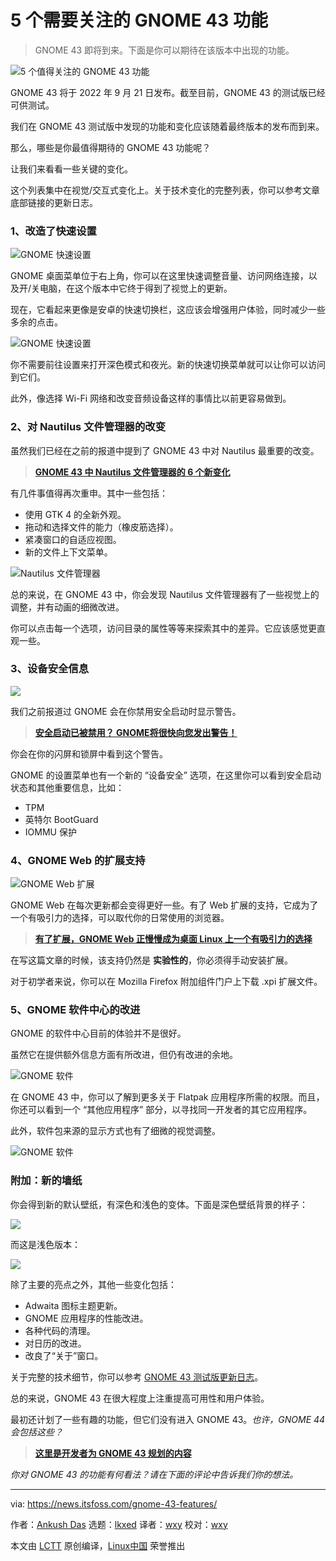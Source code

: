 [#]: subject: "5 GNOME 43 Features to Keep an Eye On"
[#]: via: "https://news.itsfoss.com/gnome-43-features/"
[#]: author: "Ankush Das https://news.itsfoss.com/author/ankush/"
[#]: collector: "lkxed"
[#]: translator: "wxy"
[#]: reviewer: "wxy"
[#]: publisher: "wxy"
[#]: url: "https://linux.cn/article-14985-1.html"

5 个需要关注的 GNOME 43 功能
======

> GNOME 43 即将到来。下面是你可以期待在该版本中出现的功能。

![5 个值得关注的 GNOME 43 功能][1]

GNOME 43 将于 2022 年 9 月 21 日发布。截至目前，GNOME 43 的测试版已经可供测试。

我们在 GNOME 43 测试版中发现的功能和变化应该随着最终版本的发布而到来。

那么，哪些是你最值得期待的 GNOME 43 功能呢？

让我们来看看一些关键的变化。

这个列表集中在视觉/交互式变化上。关于技术变化的完整列表，你可以参考文章底部链接的更新日志。

### 1、改造了快速设置

![GNOME 快速设置][2]

GNOME 桌面菜单位于右上角，你可以在这里快速调整音量、访问网络连接，以及开/关电脑，在这个版本中它终于得到了视觉上的更新。

现在，它看起来更像是安卓的快速切换栏，这应该会增强用户体验，同时减少一些多余的点击。

![GNOME 快速设置][3]

你不需要前往设置来打开深色模式和夜光。新的快速切换菜单就可以让你可以访问到它们。

此外，像选择 Wi-Fi 网络和改变音频设备这样的事情比以前更容易做到。

### 2、对 Nautilus 文件管理器的改变

虽然我们已经在之前的报道中提到了 GNOME 43 中对 Nautilus 最重要的改变。

> **[GNOME 43 中 Nautilus 文件管理器的 6 个新变化][4]**

有几件事值得再次重申。其中一些包括：

* 使用 GTK 4 的全新外观。
* 拖动和选择文件的能力（橡皮筋选择）。
* 紧凑窗口的自适应视图。
* 新的文件上下文菜单。

![Nautilus 文件管理器][6]

总的来说，在 GNOME 43 中，你会发现 Nautilus 文件管理器有了一些视觉上的调整，并有动画的细微改进。

你可以点击每一个选项，访问目录的属性等等来探索其中的差异。它应该感觉更直观一些。

### 3、设备安全信息

![][7]

我们之前报道过 GNOME 会在你禁用安全启动时显示警告。

> **[安全启动已被禁用？ GNOME将很快向您发出警告！][8]**

你会在你的闪屏和锁屏中看到这个警告。

GNOME 的设置菜单也有一个新的 “设备安全” 选项，在这里你可以看到安全启动状态和其他重要信息，比如：

* TPM
* 英特尔 BootGuard
* IOMMU 保护

### 4、GNOME Web 的扩展支持

![GNOME Web 扩展][10]

GNOME Web 在每次更新都会变得更好一些。有了 Web 扩展的支持，它成为了一个有吸引力的选择，可以取代你的日常使用的浏览器。

> **[有了扩展，GNOME Web 正慢慢成为桌面 Linux 上一个有吸引力的选择][11]**

在写这篇文章的时候，该支持仍然是 **实验性的**，你必须得手动安装扩展。

对于初学者来说，你可以在 Mozilla Firefox 附加组件门户上下载 .xpi 扩展文件。

### 5、GNOME 软件中心的改进

GNOME 的软件中心目前的体验并不是很好。

虽然它在提供额外信息方面有所改进，但仍有改进的余地。

![GNOME 软件][13]

在 GNOME 43 中，你可以了解到更多关于 Flatpak 应用程序所需的权限。而且，你还可以看到一个 “其他应用程序” 部分，以寻找同一开发者的其它应用程序。

此外，软件包来源的显示方式也有了细微的视觉调整。

![GNOME 软件][14]

### 附加：新的墙纸

你会得到新的默认壁纸，有深色和浅色的变体。下面是深色壁纸背景的样子：

![][15]

而这是浅色版本：

![][16]

除了主要的亮点之外，其他一些变化包括：

* Adwaita 图标主题更新。
* GNOME 应用程序的性能改进。
* 各种代码的清理。
* 对日历的改进。
* 改良了“关于”窗口。

关于完整的技术细节，你可以参考 [GNOME 43 测试版更新日志][17]。

总的来说，GNOME 43 在很大程度上注重提高可用性和用户体验。

最初还计划了一些有趣的功能，但它们没有进入 GNOME 43。*也许，GNOME 44 会包括这些？*

> **[这里是开发者为 GNOME 43 规划的内容][18]**

*你对 GNOME 43 的功能有何看法？请在下面的评论中告诉我们你的想法。*

--------------------------------------------------------------------------------

via: https://news.itsfoss.com/gnome-43-features/

作者：[Ankush Das][a]
选题：[lkxed][b]
译者：[wxy](https://github.com/wxy)
校对：[wxy](https://github.com/wxy)

本文由 [LCTT](https://github.com/LCTT/TranslateProject) 原创编译，[Linux中国](https://linux.cn/) 荣誉推出

[a]: https://news.itsfoss.com/author/ankush/
[b]: https://github.com/lkxed
[1]: https://news.itsfoss.com/content/images/size/w1200/2022/08/gnome-43-features.jpg
[2]: https://news.itsfoss.com/content/images/2022/08/gnome-toggle-1.png
[3]: https://news.itsfoss.com/content/images/2022/08/gnome-toggle-settings.png
[4]: https://news.itsfoss.com/gnome-files-43/
[6]: https://news.itsfoss.com/content/images/2022/08/nautilus-file.gif
[7]: https://news.itsfoss.com/content/images/2022/08/secure-boot-gnome.png
[8]: https://news.itsfoss.com/gnome-secure-boot-warning/
[10]: https://news.itsfoss.com/content/images/2022/08/gnome-web-extensions-1.png
[11]: https://news.itsfoss.com/gnome-web-extensions-dev/
[13]: https://news.itsfoss.com/content/images/2022/08/gnome-software-screenshot-1.png
[14]: https://news.itsfoss.com/content/images/2022/08/gnome-43-software-center.jpg
[15]: https://news.itsfoss.com/content/images/2022/08/gnome-43-dark-wallpaper.jpg
[16]: https://news.itsfoss.com/content/images/2022/08/gnome-light-adaitwa.jpg
[17]: https://download.gnome.org/core/43/43.beta/NEWS
[18]: https://news.itsfoss.com/gnome-43-dev-plans/
